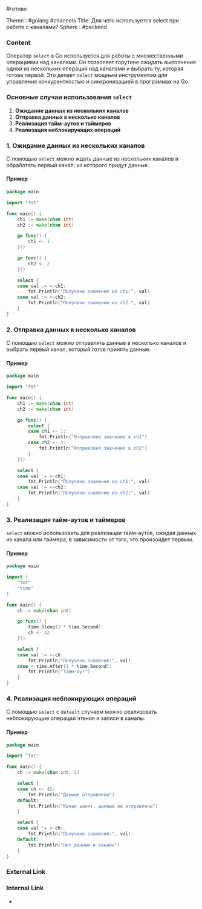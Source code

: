 #готово 

Theme : #golang #channels 
Title: Для чего используется select при работе с каналами?
Sphere : #backend

### Content

Оператор `select` в Go используется для работы с множественными операциями над каналами. Он позволяет горутине ожидать выполнения одной из нескольких операций над каналами и выбрать ту, которая готова первой. Это делает `select` мощным инструментом для управления конкурентностью и синхронизацией в программах на Go.

### Основные случаи использования `select`

1. **Ожидание данных из нескольких каналов**
2. **Отправка данных в несколько каналов**
3. **Реализация тайм-аутов и таймеров**
4. **Реализация неблокирующих операций**

### 1. Ожидание данных из нескольких каналов

С помощью `select` можно ждать данные из нескольких каналов и обработать первый канал, из которого придут данные.

#### Пример

```go
package main

import "fmt"

func main() {
    ch1 := make(chan int)
    ch2 := make(chan int)

    go func() {
        ch1 <- 1
    }()

    go func() {
        ch2 <- 2
    }()

    select {
    case val := <-ch1:
        fmt.Println("Получено значение из ch1:", val)
    case val := <-ch2:
        fmt.Println("Получено значение из ch2:", val)
    }
}
```

### 2. Отправка данных в несколько каналов

С помощью `select` можно отправлять данные в несколько каналов и выбрать первый канал, который готов принять данные.

#### Пример

```go
package main

import "fmt"

func main() {
    ch1 := make(chan int)
    ch2 := make(chan int)

    go func() {
        select {
        case ch1 <- 1:
            fmt.Println("Отправлено значение в ch1")
        case ch2 <- 2:
            fmt.Println("Отправлено значение в ch2")
        }
    }()

    select {
    case val := <-ch1:
        fmt.Println("Получено значение из ch1:", val)
    case val := <-ch2:
        fmt.Println("Получено значение из ch2:", val)
    }
}
```

### 3. Реализация тайм-аутов и таймеров

`select` можно использовать для реализации тайм-аутов, ожидая данных из канала или таймера, в зависимости от того, что произойдет первым.

#### Пример

```go
package main

import (
    "fmt"
    "time"
)

func main() {
    ch := make(chan int)

    go func() {
        time.Sleep(2 * time.Second)
        ch <- 42
    }()

    select {
    case val := <-ch:
        fmt.Println("Получено значение:", val)
    case <-time.After(1 * time.Second):
        fmt.Println("Тайм-аут")
    }
}
```

### 4. Реализация неблокирующих операций

С помощью `select` с `default` случаем можно реализовать неблокирующие операции чтения и записи в каналы.

#### Пример

```go
package main

import "fmt"

func main() {
    ch := make(chan int, 1)

    select {
    case ch <- 42:
        fmt.Println("Данные отправлены")
    default:
        fmt.Println("Канал занят, данные не отправлены")
    }

    select {
    case val := <-ch:
        fmt.Println("Получено значение:", val)
    default:
        fmt.Println("Нет данных в канале")
    }
}
```
### External Link



### Internal Link

- 